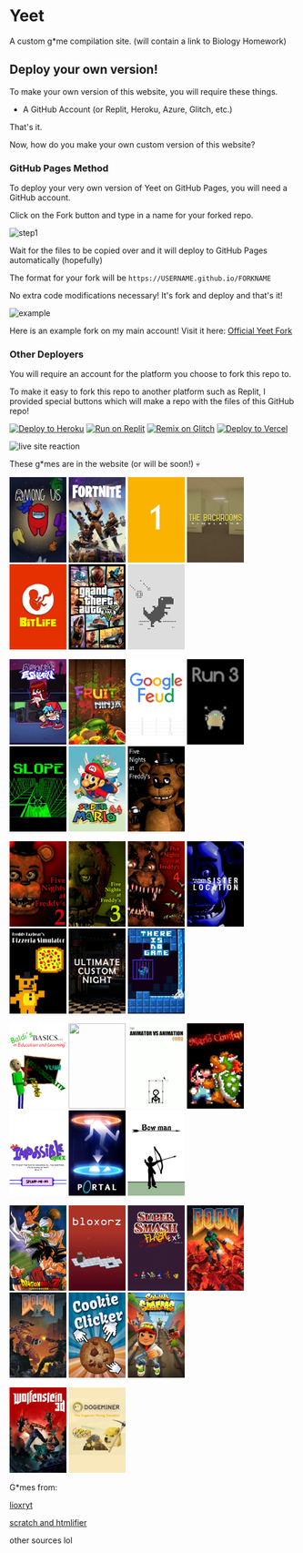 # Yeet 

A custom g*me compilation site. (will contain a link to Biology Homework)

## Deploy your own version!

To make your own version of this website, you will require these things.

- A GitHub Account (or Replit, Heroku, Azure, Glitch, etc.)

That's it. 

Now, how do you make your own custom version of this website?

### GitHub Pages Method

To deploy your very own version of Yeet on GitHub Pages, you will need a GitHub account.

Click on the Fork button and type in a name for your forked repo. 

![step1](https://user-images.githubusercontent.com/83835381/222936485-82132812-a889-4b85-9a19-0866d98ba445.jpg)

Wait for the files to be copied over and it will deploy to GitHub Pages automatically (hopefully)

The format for your fork will be ```https://USERNAME.github.io/FORKNAME```

No extra code modifications necessary! It's fork and deploy and that's it!

![example](https://user-images.githubusercontent.com/83835381/222936558-d0ce0749-1eef-4697-9db5-5b6a60a60ffb.jpg)

Here is an example fork on my main account! Visit it here: [Official Yeet Fork](https://github.com/joalricha869/yeet)

### Other Deployers

You will require an account for the platform you choose to fork this repo to.

To make it easy to fork this repo to another platform such as Replit, I provided special buttons which will make a repo with the files of this GitHub repo!

[![Deploy to Heroku](https://binbashbanana.github.io/deploy-buttons/buttons/remade/heroku.svg)](https://heroku.com/deploy/?template=https://github.com/DingusOrg/yeet)
[![Run on Replit](https://binbashbanana.github.io/deploy-buttons/buttons/remade/replit.svg)](https://replit.com/github/DingusOrg/yeet)
[![Remix on Glitch](https://binbashbanana.github.io/deploy-buttons/buttons/remade/glitch.svg)](https://glitch.com/edit/#!/import/github/DingusOrg/yeet)
[![Deploy to Vercel](https://binbashbanana.github.io/deploy-buttons/buttons/remade/vercel.svg)](https://vercel.com/new/clone?repository-url=https://github.com/DingusOrg/yeet)


![live site reaction](https://user-images.githubusercontent.com/83835381/222937032-a06e872a-a8f4-4a93-9416-8ad29c7a57ec.png)


These g*mes are in the website (or will be soon!) 💀

<p><img alt="" src="img/amogus.jpg" style="height:150px; width:100px" />
   <img src="img/fortnite.png" style="height:150px; width:100px" />
   <img alt="" src="img/1.jpg" style="height: 150px; width:100px" />
   <img alt="" src="img/backrooms.png" style="height: 150px; width:100px" />
   <img alt="" src="img/bitlife.png" style="height: 150px; width:100px" />
   <img alt="" src="img/ohiogta.png" style="height: 150px; width:100px" />
   <img alt="" src="img/dino.png" style="height: 150px; width:100px" />
</p>
<p>
   <img alt="" src="img/fnf.png" style="height: 150px; width:100px" />
   <img alt="" src="img/fruitninja.jpg" style="height: 150px; width:100px" />
   <img alt="" src="img/googlefeud.png" style="height: 150px; width:100px" />
   <img alt="" src="img/run3.png" style="height: 150px; width:100px" />
   <img alt="" src="img/slope.png" style="height: 150px; width:100px" />
   <img alt="" src="img/sm64.png" style="height: 150px; width:100px" />
   <img alt="" src="img/fnaf.png" style="height: 150px; width:100px" />
</p>
<p>
   
   <img alt="" src="img/fnaf 2.png" style="height: 150px; width:100px" />
   <img alt="" src="img/fnaf3.png" style="height: 150px; width:100px" />
   <img alt="" src="img/fnaf4.png" style="height: 150px; width:100px" />
   <img alt="" src="img/fnaf5.png" style="height: 150px; width:100px" />
   <img alt="" src="img/fnaf6.png" style="height: 150px; width:100px" />
   <img alt="" src="img/ucn.png" style="height: 150px; width:100px" />
   <img alt="" src="img/thereisnogame.png" style="height: 150px; width:100px" />
</p>
<p>
   <img alt="" src="img/baldi.png" style="height: 150px; width:100px" />
   <img alt="" src="img/tetris.png" style="height: 150px; width:100px" />
   <img alt="" src="img/avsa.png" style="height: 150px; width:100px" />
   <img alt="" src="img/mariocombat.png" style="height: 150px; width:100px" />
   <img alt="" src="img/impossiblequiz.png" style="height: 150px; width:100px" />
   <img alt="" src="img/portal.png" style="height: 150px; width:100px" />
   <img alt="" src="img/bowman.png" style="height: 150px; width:100px" />
</p>
<p>
   <img alt="" src="img/dragonballz.png" style="height: 150px; width:100px" />
   <img alt="" src="img/blokorz.png" style="height: 150px; width:100px" />
   <img alt="" src="img/supersmashflash.png" style="height: 150px; width:100px" />
   <img alt="" src="img/doom.png" style="height: 150px; width:100px" />
   <img alt="" src="img/doom2.png" style="height: 150px; width:100px" />
   <img alt="" src="img/cookie.png" style="height: 150px; width:100px" />
   <img alt="" src="img/subwaysurfers.png" style="height: 150px; width:100px" />
</p>
<p>
   <img alt="" src="img/wolf3d.png" style="height: 150px; width:100px" />
   <img alt="" src="img/dogeminer.png" style="height: 150px; width:100px" />
</p>

G*mes from:

[lioxryt](https://github.com/lioxryt/other)

[scratch and htmlifier](https://sheeptester.github.io/htmlifier/)

other sources lol
